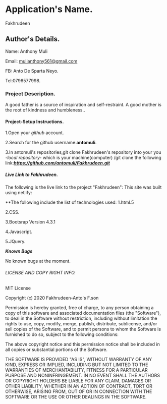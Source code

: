 # Application's Name.

Fakhrudeen

## Author's Details.
Name: Anthony Muli

Email: mulianthony561@gmail.com

FB: Anto De Sparta Neyo.

Tel:0796577998.


### Project Description.

A good father is a source of inspiration and self-restraint. A good mother is the root of kindness and humbleness..

#### Project-Setup Instructions.
1.Open your *github* account.

2.Search for the github username:**antomuli**.

3.In antomuli's repositories,git clone Fakhrudeen's repository into your you *-local repository-* which is your machine(computer) /git clone the following link:***https://github.com/antomuli/Fakhrudeen.git***


##### Live Link to Fakhrudeen.
The following is the live link to the project "Fakhrudeen":
This site was built using netlify:

**The following include the list of technologies used:
1.html.5

2.CSS.

3.Bootsrap Version 4.3.1

4.Javascript.

5.JQuery.

***Known Bugs***

No known bugs at the moment.

###### LICENSE AND COPY RIGHT INFO.
MIT License

Copyright (c) 2020 Fakhrudeen-Anto's F.son

Permission is hereby granted, free of charge, to any person obtaining a copy of this software and associated documentation files (the "Software"), 
to deal in the Software without restriction, including without limitation the rights to use, copy, modify, merge, publish, distribute, sublicense, 
and/or sell copies of the Software, and to permit persons to whom the Software is furnished to do so, subject to the following conditions:

The above copyright notice and this permission notice shall be included in all copies or substantial portions of the Software.

THE SOFTWARE IS PROVIDED "AS IS", WITHOUT WARRANTY OF ANY KIND, EXPRESS OR IMPLIED, INCLUDING BUT NOT LIMITED TO THE WARRANTIES OF MERCHANTABILITY, 
FITNESS FOR A PARTICULAR PURPOSE AND NONINFRINGEMENT. IN NO EVENT SHALL THE AUTHORS OR COPYRIGHT HOLDERS BE LIABLE FOR ANY CLAIM, DAMAGES OR OTHER LIABILITY, 
WHETHER IN AN ACTION OF CONTRACT, TORT OR OTHERWISE, ARISING FROM, OUT OF OR IN CONNECTION WITH THE SOFTWARE OR THE USE OR OTHER DEALINGS IN THE SOFTWARE.

